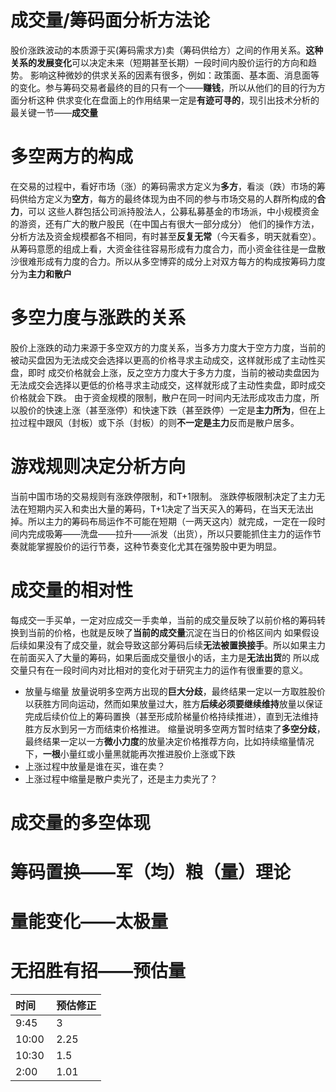 # 成交量/筹码面分析方法论
股价涨跌波动的本质源于买(筹码需求方)卖（筹码供给方）之间的作用关系。**这种关系的发展变化**可以决定未来（短期甚至长期）一段时间内股价运行的方向和趋势。
影响这种微妙的供求关系的因素有很多，例如：政策面、基本面、消息面等的变化。参与筹码交易者最终的目的只有一个——**赚钱**，所以从他们的目的行为方面分析这种
供求变化在盘面上的作用结果一定是**有迹可寻的**，现引出技术分析的最关键一节——**成交量**
# 多空两方的构成
在交易的过程中，看好市场（涨）的筹码需求方定义为**多方**，看淡（跌）市场的筹码供给方定义为**空方**，每方的最终体现为由不同的参与市场交易的人群所构成的**合力**，可以
这些人群包括公司派持股法人，公募私募基金的市场派，中小规模资金的游资，还有广大的散户股民（在中国占有很大一部分成分）
他们的操作方法，分析方法及资金规模都各不相同，有时甚至**反复无常**（今天看多，明天就看空）。从筹码意愿的组成上看，大资金往往容易形成有力度合力，而小资金往往是一盘散沙很难形成有力度的合力。所以从多空博弈的成分上对双方每方的构成按筹码力度分为**主力和散户**
# 多空力度与涨跌的关系
股价上涨跌的动力来源于多空双方的力度关系，当多方力度大于空方力度，当前的被动买盘因为无法成交会选择以更高的价格寻求主动成交，这样就形成了主动性买盘，即时
成交价格就会上涨，反之空方力度大于多方力度，当前的被动卖盘因为无法成交会选择以更低的价格寻求主动成交，这样就形成了主动性卖盘，即时成交价格就会下跌。
由于资金规模的限制，散户在同一时间内无法形成攻击力度，所以股价的快速上涨（甚至涨停）和快速下跌（甚至跌停）一定是**主力所为**，但在上拉过程中跟风（封板）或下杀（封板）的则**不一定是主力**反而是散户居多。
# 游戏规则决定分析方向
当前中国市场的交易规则有涨跌停限制，和T+1限制。
涨跌停板限制决定了主力无法在短期内买入和卖出大量的筹码，T+1决定了当天买入的筹码，在当天无法出掉。所以主力的筹码布局运作不可能在短期（一两天这内）就完成，一定在一段时间内完成吸筹——洗盘——拉升——派发（出货），所以只要能抓住主力的运作节奏就能掌握股价的运行节奏，这种节奏变化尤其在强势股中更为明显。
# 成交量的相对性
每成交一手买单，一定对应成交一手卖单，当前的成交量反映了以前价格的筹码转换到当前的价格，也就是反映了**当前的成交量**沉淀在当日的价格区间内
如果假设后续如果没有了成交量，就会导致这部分筹码后续**无法被置换接手**。所以如果主力在前面买入了大量的筹码，如果后面成交量很小的话，主力是**无法出货**的
所以成交量只有在一段时间内对比相对的变化对于研究主力的运作有很重要的意义。
* 放量与缩量
放量说明多空两方出现的**巨大分歧**，最终结果一定以一方取胜股价以获胜方同向运动，然而如果放量过大，胜方**后续必须要继续维持**放量以保证完成后续价位上的筹码置换（甚至形成阶梯量价格持续推进），直到无法维持胜方反水到另一方而结束价格推进。
缩量说明多空两方暂时结束了**多空分歧**，最终结果一定以一方**微小力度**的放量决定价格推荐方向，比如持续缩量情况下，**一根**小量红或小量黑就能再次推进股价上涨或下跌
* 上涨过程中放量是谁在买，谁在卖？
* 上涨过程中缩量是散户卖光了，还是主力卖光了？
# 成交量的多空体现
# 筹码置换——军（均）粮（量）理论
# 量能变化——太极量
# 无招胜有招——预估量

| 时间      | 预估修正|
| -------- | -----  |
| 9:45     | 3      |
| 10:00    | 2.25   |
| 10:30    | 1.5    |
| 2:00     | 1.01   |

